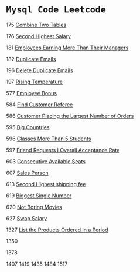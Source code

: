# `Mysql Code Leetcode` 
175 [Combine Two Tables](https://github.com/alinemati45/mysql_code_leetcode/blob/master/175.%20Combine%20Two%20Tables.ipynb)

176 [Second Highest Salary](https://github.com/alinemati45/mysql_code_leetcode/blob/master/176.%20%20Second%20Highest%20Salary%20.ipynb)

181 [Employees Earning More Than Their Managers](https://github.com/alinemati45/mysql_code_leetcode/blob/master/181.%20Employees%20Earning%20More%20Than%20Their%20Managers.ipynb)

182 [Duplicate Emails](https://github.com/alinemati45/mysql_code_leetcode/blob/master/182.%20Duplicate%20Emails.ipynb)

196 [Delete Duplicate Emails](https://github.com/alinemati45/mysql_code_leetcode/blob/master/196.%20Delete%20Duplicate%20Emails.ipynb)

197 [Rising Temperature](https://github.com/alinemati45/mysql_code_leetcode/blob/master/197.%20Rising%20Temperature.ipynb)

577 [Employee Bonus](https://github.com/alinemati45/mysql_code_leetcode/blob/master/577.%20Employee%20Bonus.ipynb)

584 [Find Customer Referee](https://github.com/alinemati45/mysql_code_leetcode/blob/master/584.%20Find%20Customer%20Referee%20.ipynb)

586 [Customer Placing the Largest Number of Orders](https://github.com/alinemati45/mysql_code_leetcode/blob/master/586.%20Customer%20Placing%20the%20Largest%20Number%20of%20Orders%20%20.ipynb)

595 [Big Countries](https://github.com/alinemati45/mysql_code_leetcode/blob/master/595.%20Big%20Countries.ipynb)

596 [Classes More Than 5 Students](https://github.com/alinemati45/mysql_code_leetcode/blob/master/596.%20Classes%20More%20Than%205%20Students.ipynb)

597 [Friend Requests I Overall Acceptance Rate](https://github.com/alinemati45/mysql_code_leetcode/blob/master/597.%20Friend%20Requests%20I%20Overall%20Acceptance%20Rate%20.ipynb)

603 [Consecutive Available Seats](https://github.com/alinemati45/mysql_code_leetcode/blob/master/603.%20Consecutive%20Available%20Seats.ipynb)

607 [Sales Person](https://github.com/alinemati45/mysql_code_leetcode/blob/master/607.%20Sales%20Person.ipynb)

613 [Second Highest shipping fee](https://github.com/alinemati45/mysql_code_leetcode/blob/master/607.%20Sales%20Person.ipynb)

619 [Biggest Single Number](https://github.com/alinemati45/mysql_code_leetcode/blob/master/619.%20Biggest%20Single%20Number.ipynb)

620 [Not Boring Movies](https://github.com/alinemati45/mysql_code_leetcode/blob/master/620.%20Not%20Boring%20Movies.ipynb)

627 [Swap Salary](https://github.com/alinemati45/mysql_code_leetcode/blob/master/627.%20Swap%20Salary.ipynb)

1327 [List the Products Ordered in a Period](https://github.com/alinemati45/mysql_code_leetcode/blob/master/1327.%20%20List%20the%20Products%20Ordered%20in%20a%20Period%20.ipynb)

1350 []()

1378

1407
1419
1435
1484
1517
